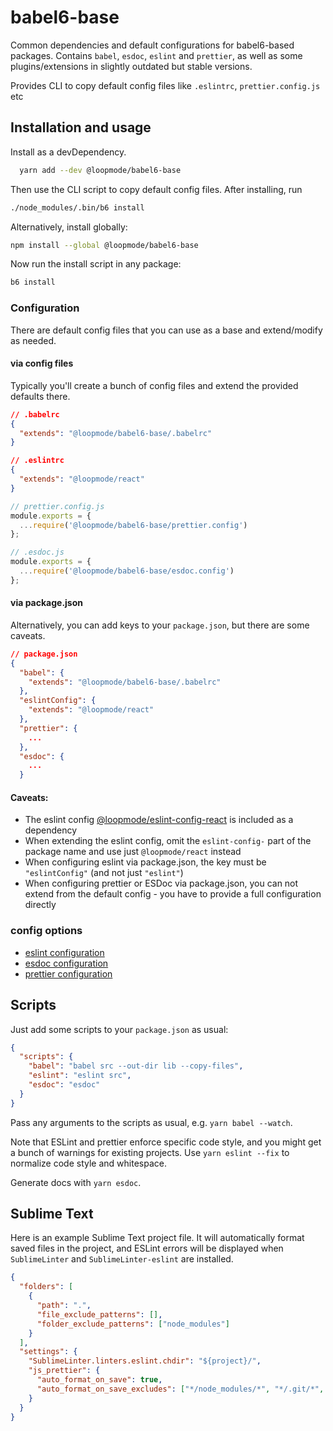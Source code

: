 # babel6-base

Common dependencies and default configurations for babel6-based packages.
Contains `babel`, `esdoc`, `eslint` and `prettier`, as well as some plugins/extensions in slightly outdated but stable versions.

Provides CLI to copy default config files like `.eslintrc`, `prettier.config.js` etc

## Installation and usage

Install as a devDependency.

```bash
  yarn add --dev @loopmode/babel6-base
```

Then use the CLI script to copy default config files. After installing, run

```bash
./node_modules/.bin/b6 install
```

Alternatively, install globally:

```bash
npm install --global @loopmode/babel6-base
```

Now run the install script in any package:

```bash
b6 install
```

### Configuration

There are default config files that you can use as a base and extend/modify as needed.

#### via config files

Typically you'll create a bunch of config files and extend the provided defaults there.

```json
// .babelrc
{
  "extends": "@loopmode/babel6-base/.babelrc"
}
```

```json
// .eslintrc
{
  "extends": "@loopmode/react"
}
```

```javascript
// prettier.config.js
module.exports = {
  ...require('@loopmode/babel6-base/prettier.config')
};
```

```javascript
// .esdoc.js
module.exports = {
  ...require('@loopmode/babel6-base/esdoc.config')
};
```

#### via package.json

Alternatively, you can add keys to your `package.json`, but there are some caveats.

```json
// package.json
{
  "babel": {
    "extends": "@loopmode/babel6-base/.babelrc"
  },
  "eslintConfig": {
    "extends": "@loopmode/react"
  },
  "prettier": {
    ...
  },
  "esdoc": {
    ...
  }
```

#### Caveats:

* The eslint config [@loopmode/eslint-config-react](https://github.com/loopmode/eslint-config-react) is included as a dependency
* When extending the eslint config, omit the `eslint-config-` part of the package name and use just `@loopmode/react` instead
* When configuring eslint via package.json, the key must be `"eslintConfig"` (and not just `"eslint"`)
* When configuring prettier or ESDoc via package.json, you can not extend from the default config - you have to provide a full configuration directly

### config options

* [eslint configuration](https://prettier.io/docs/en/configuration.html)
* [esdoc configuration](https://github.com/esdoc/esdoc/blob/v0.5.2/site/manual/configuration/config.md#full-config)
* [prettier configuration](https://prettier.io/docs/en/configuration.html)

## Scripts

Just add some scripts to your `package.json` as usual:

```json
{
  "scripts": {
    "babel": "babel src --out-dir lib --copy-files",
    "eslint": "eslint src",
    "esdoc": "esdoc"
  }
}
```

Pass any arguments to the scripts as usual, e.g. `yarn babel --watch`.

Note that ESLint and prettier enforce specific code style, and you might get a bunch of warnings for existing projects.
Use `yarn eslint --fix` to normalize code style and whitespace.

Generate docs with `yarn esdoc`.

## Sublime Text

Here is an example Sublime Text project file. It will automatically format saved files in the project, and ESLint errors will be displayed when `SublimeLinter` and `SublimeLinter-eslint` are installed.

```json
{
  "folders": [
    {
      "path": ".",
      "file_exclude_patterns": [],
      "folder_exclude_patterns": ["node_modules"]
    }
  ],
  "settings": {
    "SublimeLinter.linters.eslint.chdir": "${project}/",
    "js_prettier": {
      "auto_format_on_save": true,
      "auto_format_on_save_excludes": ["*/node_modules/*", "*/.git/*", "*.json", "*.html"]
    }
  }
}
```

